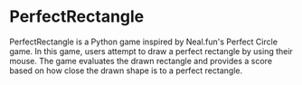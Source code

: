 # PerfectRectangle
PerfectRectangle is a Python game inspired by Neal.fun's Perfect Circle game. In this game, users attempt to draw a perfect rectangle by using their mouse. The game evaluates the drawn rectangle and provides a score based on how close the drawn shape is to a perfect rectangle.
